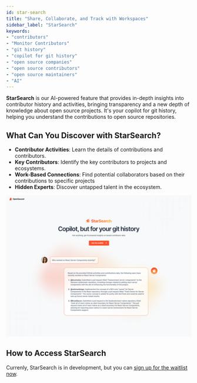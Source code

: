 ```yaml
---
id: star-search
title: "Share, Collaborate, and Track with Workspaces"
sidebar_label: "StarSearch"
keywords: 
- "contributors" 
- "Monitor Contributors" 
- "git history" 
- "copilot for git history" 
- "open source companies" 
- "open source contributors" 
- "open source maintainers" 
- "AI"
---
```


**StarSearch** is our AI-powered feature that provides in-depth insights into contributor history and activities, bringing transparency and a new depth of knowledge about open source projects. It's your copilot for git history, helping you understand the contributions to open source repositories.

## What Can You Discover with StarSearch?

- **Contributor Activities**: Learn the details of contributions and contributors.
- **Key Contributors**: Identify the key contributors to projects and ecosystems.
- **Work-Based Connections**: Find potential collaborators based on their contributions to specific projects
- **Hidden Experts**: Discover untapped talent in the ecosystem.

![StarSearch](../../static/img/star-search.png)
## How to Access StarSearch

Currenly, StarSearch is in development, but you can [sign up for the waitlist now](https://app.opensauced.pizza/star-search/waitlist).